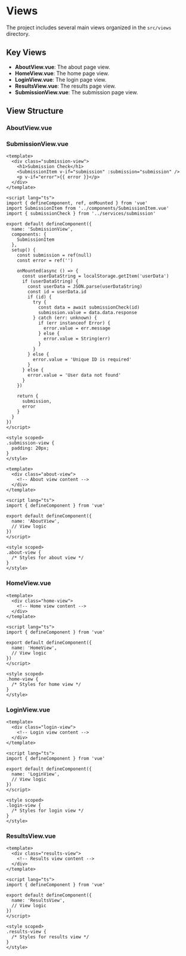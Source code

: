 # Views

The project includes several main views organized in the `src/views` directory.

## Key Views

- **AboutView.vue**: The about page view.
- **HomeView.vue**: The home page view.
- **LoginView.vue**: The login page view.
- **ResultsView.vue**: The results page view.
- **SubmissionView.vue**: The submission page view.

## View Structure

### AboutView.vue

### SubmissionView.vue

```vue
<template>
  <div class="submission-view">
    <h1>Submission Check</h1>
    <SubmissionItem v-if="submission" :submission="submission" />
    <p v-if="error">{{ error }}</p>
  </div>
</template>

<script lang="ts">
import { defineComponent, ref, onMounted } from 'vue'
import SubmissionItem from '../components/SubmissionItem.vue'
import { submissionCheck } from '../services/submission'

export default defineComponent({
  name: 'SubmissionView',
  components: {
    SubmissionItem
  },
  setup() {
    const submission = ref(null)
    const error = ref('')

    onMounted(async () => {
      const userDataString = localStorage.getItem('userData')
      if (userDataString) {
        const userData = JSON.parse(userDataString)
        const id = userData.id
        if (id) {
          try {
            const data = await submissionCheck(id)
            submission.value = data.data.response
          } catch (err: unknown) {
            if (err instanceof Error) {
              error.value = err.message
            } else {
              error.value = String(err)
            }
          }
        } else {
          error.value = 'Unique ID is required'
        }
      } else {
        error.value = 'User data not found'
      }
    })

    return {
      submission,
      error
    }
  }
})
</script>

<style scoped>
.submission-view {
  padding: 20px;
}
</style>
```

```vue
<template>
  <div class="about-view">
    <!-- About view content -->
  </div>
</template>

<script lang="ts">
import { defineComponent } from 'vue'

export default defineComponent({
  name: 'AboutView',
  // View logic
})
</script>

<style scoped>
.about-view {
  /* Styles for about view */
}
</style>
```

### HomeView.vue

```vue
<template>
  <div class="home-view">
    <!-- Home view content -->
  </div>
</template>

<script lang="ts">
import { defineComponent } from 'vue'

export default defineComponent({
  name: 'HomeView',
  // View logic
})
</script>

<style scoped>
.home-view {
  /* Styles for home view */
}
</style>
```

### LoginView.vue

```vue
<template>
  <div class="login-view">
    <!-- Login view content -->
  </div>
</template>

<script lang="ts">
import { defineComponent } from 'vue'

export default defineComponent({
  name: 'LoginView',
  // View logic
})
</script>

<style scoped>
.login-view {
  /* Styles for login view */
}
</style>
```

### ResultsView.vue

```vue
<template>
  <div class="results-view">
    <!-- Results view content -->
  </div>
</template>

<script lang="ts">
import { defineComponent } from 'vue'

export default defineComponent({
  name: 'ResultsView',
  // View logic
})
</script>

<style scoped>
.results-view {
  /* Styles for results view */
}
</style>
